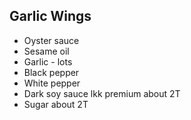## Garlic Wings

* Oyster sauce
* Sesame oil
* Garlic - lots
* Black pepper
* White pepper
* Dark soy sauce lkk premium about 2T
* Sugar about 2T
